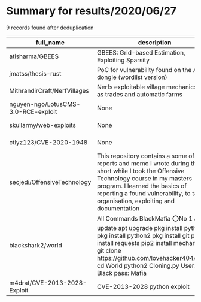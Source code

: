 
# Summary for results/2020/06/27
    
9 records found after deduplication

| full_name | description | html_url | matched_list | matched_count | pushed_at | size | stargazers_count | language | forks_count |
|-------------------------------------|-----------------------------------------------------------------------------------------------------------------------------------------------------------------------------------------------------------------------------------------------------------------|--------------------------------------------------------|--------------------------------------------------------|-----------------|---------------------------|--------|--------------------|------------|---------------|
| atisharma/GBEES | GBEES: Grid-based Estimation, Exploiting Sparsity | https://github.com/atisharma/GBEES | ['exploit'] | 1 | 2020-06-27 20:26:32+00:00 | 23 | 1 | C++ | 2 |
| jmatss/thesis-rust | PoC for vulnerability found on the Autopi dongle (wordlist version) | https://github.com/jmatss/thesis-rust | ['vulnerability poc'] | 1 | 2020-06-27 14:18:31+00:00 | 78 | 0 | Rust | 0 |
| MithrandirCraft/NerfVillages | Nerfs exploitable village mechanics such as trades and automatic farms | https://github.com/MithrandirCraft/NerfVillages | ['exploit'] | 1 | 2020-06-27 16:24:03+00:00 | 17 | 0 | Java | 0 |
| nguyen-ngo/LotusCMS-3.0-RCE-exploit | None | https://github.com/nguyen-ngo/LotusCMS-3.0-RCE-exploit | ['exploit', 'rce'] | 2 | 2020-06-27 22:33:41+00:00 | 8 | 0 | Python | 0 |
| skullarmy/web-exploits | None | https://github.com/skullarmy/web-exploits | ['exploit'] | 1 | 2020-06-27 01:32:53+00:00 | 2 | 0 | Ruby | 0 |
| ctlyz123/CVE-2020-1948 | None | https://github.com/ctlyz123/CVE-2020-1948 | ['cve-2'] | 1 | 2020-06-27 10:48:20+00:00 | 446 | 11 | Java | 7 |
| secjedi/OffensiveTechnology | This repository contains a some of the reports and memo I wrote during the short while I took the Offensive Technology course in my masters program. I learned the basics of reporting a found vulnerability, to tan organisation, exploiting and documentation | https://github.com/secjedi/OffensiveTechnology | ['exploit'] | 1 | 2020-06-27 11:16:01+00:00 | 1369 | 0 | PHP | 0 |
| blackshark2/world | All Commands BlackMafia ⭕No 1 apt update apt upgrade pkg install python pkg install python2 pkg install git pip2 install requests pip2 install mechanize git clone https://github.com/lovehacker404/World cd World python2 Cloning.py User: Black pass: Mafia | https://github.com/blackshark2/world | ['exploit', 'metasploit module OR metasploit payload'] | 2 | 2020-06-27 14:59:57+00:00 | 353 | 19 | Python | 2 |
| m4drat/CVE-2013-2028-Exploit | CVE-2013-2028 python exploit | https://github.com/m4drat/CVE-2013-2028-Exploit | ['cve-2', 'exploit'] | 2 | 2020-06-27 15:08:58+00:00 | 3 | 5 | Python | 0 |
